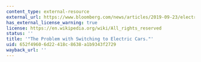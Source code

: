 ```yaml
---
content_type: external-resource
external_url: https://www.bloomberg.com/news/articles/2019-09-23/electric-vehicles-alone-won-t-stop-climate-change
has_external_license_warning: true
license: https://en.wikipedia.org/wiki/All_rights_reserved
status: ''
title: '"The Problem with Switching to Electric Cars."'
uid: 652f4960-6d22-418c-8638-a1b9343f2729
wayback_url: ''
---
```

